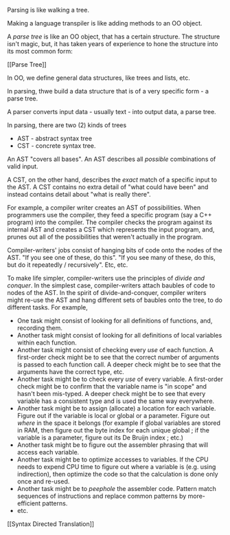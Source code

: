 Parsing is like walking a tree.

Making a language transpiler is like adding methods to an OO object.

A *parse tree* is like an OO object, that has a certain structure.  The structure isn't magic, but, it has taken years of experience to hone the structure into its most common form:

[[Parse Tree]]

In OO, we define general data structures, like trees and lists, etc.

In parsing, thwe build a data structure that is of a very specific form - a parse tree.

A parser converts input data - usually text - into output data, a parse tree.

In parsing, there are two (2) kinds of trees
- AST - abstract syntax tree
- CST - concrete syntax tree.

An AST "covers all bases".  An AST describes all *possible* combinations of valid input.

A CST, on the other hand, describes the *exact* match of a specific input to the AST.  A CST contains no extra detail of "what could have been" and instead contains detail about "what is really there".

For example, a compiler writer creates an AST of possibilities.  When programmers use the compiler, they feed a specific program (say a C++ program) into the compiler.  The compiler checks the program against its internal AST and creates a CST which represents the input program, and, prunes out all of the possibilities that weren't actually in the program.

Compiler-writers' jobs consist of hanging bits of code onto the nodes of the AST.  "If you see one of these, do this".  "If you see many of these, do this, but do it repeatedly / recursively".  Etc, etc.

To make life simpler, compiler-writers use the principles of *divide and conquer*.  In the simplest case, compiler-writers attach baubles of code to nodes of the AST.  In the spirit of divide-and-conquer, compiler writers might re-use the AST and hang different sets of baubles onto the tree, to do different tasks.  For example, 
- One task might consist of looking for all definitions of functions, and, recording them.  
- Another task might consist of looking for all definitions of local variables within each function.  
- Another task might consist of checking every *use* of each function.  A first-order check might be to see that the correct number of arguments is passed to each function call.  A deeper check might be to see that the arguments have the correct type, etc.
- Another task might be to check every *use* of every variable.  A first-order check might be to confirm that the variable name is "in scope" and hasn't been mis-typed.  A deeper check might be to see that every variable has a consistent type and is used the same way everywhere.
- Another task might be to assign (allocate) a location for each variable.  Figure out if the variable is local or global or a parameter.  Figure out *where* in the space it belongs (for example if global variables are stored in RAM, then figure out the byte index for each unique global ; if the variable is a parameter, figure out its De Bruijn index ; etc.)
- Another task might be to figure out the assembler phrasing that will access each variable.
- Another task might be to optimize accesses to variables.  If the CPU needs to expend CPU time to figure out where a variable is (e.g. using indirection), then optimize the code so that the calculation is done only once and re-used.
- Another task might be to *peephole* the assembler code.  Pattern match sequences of instructions and replace common patterns by more-efficient patterns.
- etc.


[[Syntax Directed Translation]]